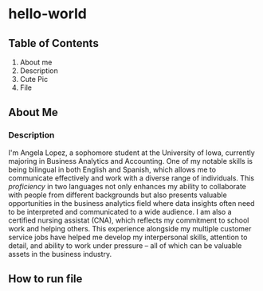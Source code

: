 # hello-world
## Table of Contents 
1. About me
2. Description
3. Cute Pic
4. File

## About Me
### Description
I'm Angela Lopez, a sophomore student at the University of Iowa, currently majoring in Business Analytics and Accounting. One of my notable skills is being bilingual in both English and Spanish, which allows me to communicate effectively and work with a diverse range of individuals. This *proficiency* in two languages not only enhances my ability to collaborate with people from different backgrounds but also presents valuable opportunities in the business analytics field where data insights often need to be interpreted and communicated to a wide audience. I am also a certified nursing assistat (CNA), which reflects my commitment to school work and helping others. This experience alongside my multiple customer service jobs have helped me develop my interpersonal skills, attention to detail, and ability to work under pressure – all of which can be valuable assets in the business industry.
## How to run file
